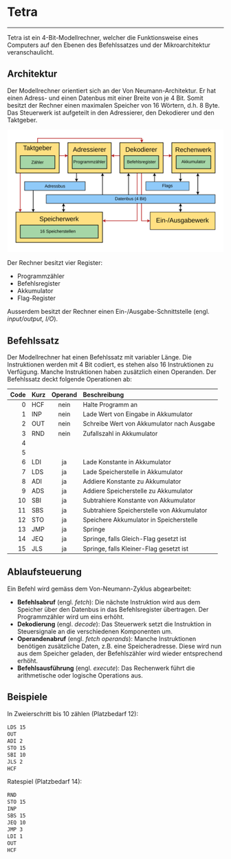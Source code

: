 # Tetra
---

Tetra ist ein 4-Bit-Modellrechner, welcher die Funktionsweise eines Computers auf den Ebenen des Befehlssatzes und der Mikroarchitektur veranschaulicht.

## Architektur

Der Modellrechner orientiert sich an der Von Neumann-Architektur. Er hat einen Adress- und einen Datenbus mit einer Breite von je 4 Bit. Somit besitzt der Rechner einen maximalen Speicher von 16 Wörtern, d.h. 8 Byte. Das Steuerwerk ist aufgeteilt in den Adressierer, den Dekodierer und den Taktgeber.

![](./tetra-block.svg)

Der Rechner besitzt vier Register:
- Programmzähler
- Befehlsregister
- Akkumulator
- Flag-Register

Ausserdem besitzt der Rechner einen Ein-/Ausgabe-Schnittstelle (engl. *input/output, I/O*).

## Befehlssatz

Der Modellrechner hat einen Befehlssatz mit variabler Länge. Die Instruktionen werden mit 4 Bit codiert, es stehen also 16 Instruktionen zu Verfügung. Manche Instruktionen haben zusätzlich einen Operanden. Der Befehlssatz deckt folgende Operationen ab:

| Code | Kurz | Operand | Beschreibung                               |
| ----:|:---- |:-------:|:------------------------------------------ |
|    0 | HCF  |  nein   | Halte Programm an                          |
|    1 | INP  |  nein   | Lade Wert von Eingabe in Akkumulator       |
|    2 | OUT  |  nein   | Schreibe Wert von Akkumulator nach Ausgabe |
|    3 | RND  |  nein   | Zufallszahl in Akkumulator                 |
|    4 |      |         |                                            |
|    5 |      |         |                                            |
|    6 | LDI  |   ja    | Lade Konstante in Akkumulator              |
|    7 | LDS  |   ja    | Lade Speicherstelle in Akkumulator         |
|    8 | ADI  |   ja    | Addiere Konstante zu Akkumulator           |
|    9 | ADS  |   ja    | Addiere Speicherstelle zu Akkumulator      |
|   10 | SBI  |   ja    | Subtrahiere Konstante von Akkumulator      |
|   11 | SBS  |   ja    | Subtrahiere Speicherstelle von Akkumulator |
|   12 | STO  |   ja    | Speichere Akkumulator in Speicherstelle    |
|   13 | JMP  |   ja    | Springe                                    |
|   14 | JEQ  |   ja    | Springe, falls Gleich-Flag gesetzt ist     |
|   15 | JLS  |   ja    | Springe, falls Kleiner-Flag gesetzt ist    |


## Ablaufsteuerung

Ein Befehl wird gemäss dem Von-Neumann-Zyklus abgearbeitet:
- **Befehlsabruf** (engl. *fetch*): Die nächste Instruktion wird aus dem Speicher über den Datenbus in das Befehlsregister übertragen. Der Programmzähler wird um eins erhöht.
- **Dekodierung** (engl. *decode*): Das Steuerwerk setzt die Instruktion in Steuersignale an die verschiedenen Komponenten um.
- **Operandenabruf** (engl. *fetch operands*): Manche Instruktionen benötigen zusätzliche Daten, z.B. eine Speicheradresse. Diese wird nun aus dem Speicher geladen, der Befehlszähler wird wieder entsprechend erhöht.
- **Befehlsausführung** (engl. *execute*): Das Rechenwerk führt die arithmetische oder logische Operations aus.

## Beispiele


In Zweierschritt bis 10 zählen (Platzbedarf 12):
```
LDS 15
OUT
ADI 2
STO 15
SBI 10
JLS 2
HCF
```

Ratespiel (Platzbedarf 14):
```
RND
STO 15
INP
SBS 15
JEQ 10
JMP 3
LDI 1
OUT
HCF
```
